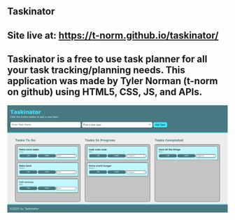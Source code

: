 ## Taskinator
Site live at: https://t-norm.github.io/taskinator/
--
Taskinator is a free to use task planner for all your task tracking/planning needs. 
This application was made by Tyler Norman (t-norm on github) using HTML5, CSS, JS, and APIs.
--
![alt text](./assets/images/demo.PNG)
